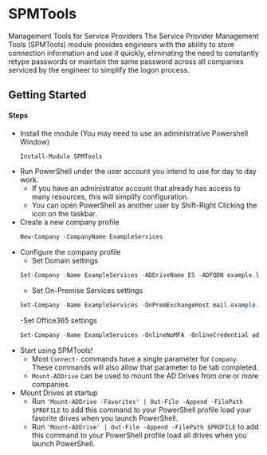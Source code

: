 # SPMTools
Management Tools for Service Providers
The Service Provider Management Tools (SPMTools) module provides engineers with the ability to store connection information and use it quickly, eliminating the need to constantly retype passwords or maintain the same password across all companies serviced by the engineer to simplify the logon process. 

## Getting Started
#### Steps
* Install the module (You may need to use an administrative Powershell Window)
    ```powershell
    Install-Module SPMTools
    ```
* Run PowerShell under the user account you intend to use for day to day work.
    - If you have an administrator account that already has access to many resources, this will simplify configuration.
    - You can open PowerShell as another user by Shift-Right Clicking the icon on the taskbar.
* Create a new company profile
    ```powershell
    New-Company -CompanyName ExampleServices
    ```
* Configure the company profile
    - Set Domain settings
    ```powershell
    Set-Company -Name ExampleServices -ADDriveName ES -ADFQDN example.local -ADCredential example\adminuser
    ```
    - Set On-Premise Services settings
    ```powershell
    Set-Company -Name ExampleServices -OnPremExchangeHost mail.example.local -OnPremCredential example\adminuser
    ```
    -Set Office365 settings
    ```powershell
    Set-Company -Name ExampleServices -OnlineNoMFA -OnlineCredential adminuser@example.onmicrosoft.com
    ```
* Start using SPMTools!
    - Most `Connect-` commands have a single parameter for `Company`. These commands will also allow that parameter to be tab completed.
    - `Mount-ADDrive` can be used to mount the AD Drives from one or more companies.
* Mount Drives at startup
    - Run `'Mount-ADDrive -Favorites' | Out-File -Append -FilePath $PROFILE` to add this command to your PowerShell profile load your favorite drives when you launch PowerShell.
    - Run `'Mount-ADDrive' | Out-File -Append -FilePath $PROFILE` to add this command to your PowerShell profile load all drives when you launch PowerShell.
